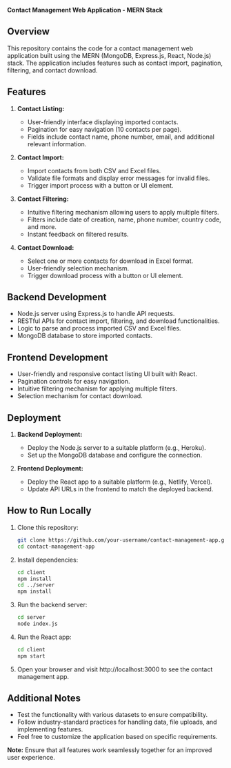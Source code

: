 **Contact Management Web Application - MERN Stack**

## Overview
This repository contains the code for a contact management web application built using the MERN (MongoDB, Express.js, React, Node.js) stack. The application includes features such as contact import, pagination, filtering, and contact download.

## Features
1. **Contact Listing:**
   - User-friendly interface displaying imported contacts.
   - Pagination for easy navigation (10 contacts per page).
   - Fields include contact name, phone number, email, and additional relevant information.

2. **Contact Import:**
   - Import contacts from both CSV and Excel files.
   - Validate file formats and display error messages for invalid files.
   - Trigger import process with a button or UI element.
  
3. **Contact Filtering:**
   - Intuitive filtering mechanism allowing users to apply multiple filters.
   - Filters include date of creation, name, phone number, country code, and more.
   - Instant feedback on filtered results.

4. **Contact Download:**
   - Select one or more contacts for download in Excel format.
   - User-friendly selection mechanism.
   - Trigger download process with a button or UI element.

## Backend Development
- Node.js server using Express.js to handle API requests.
- RESTful APIs for contact import, filtering, and download functionalities.
- Logic to parse and process imported CSV and Excel files.
- MongoDB database to store imported contacts.

## Frontend Development
- User-friendly and responsive contact listing UI built with React.
- Pagination controls for easy navigation.
- Intuitive filtering mechanism for applying multiple filters.
- Selection mechanism for contact download.

## Deployment
1. **Backend Deployment:**
   - Deploy the Node.js server to a suitable platform (e.g., Heroku).
   - Set up the MongoDB database and configure the connection.

2. **Frontend Deployment:**
   - Deploy the React app to a suitable platform (e.g., Netlify, Vercel).
   - Update API URLs in the frontend to match the deployed backend.

## How to Run Locally
1. Clone this repository:
   ```bash
   git clone https://github.com/your-username/contact-management-app.git
   cd contact-management-app
   ```

2. Install dependencies:
   ```bash
   cd client
   npm install
   cd ../server
   npm install
   ```

3. Run the backend server:
   ```bash
   cd server
   node index.js
   ```

4. Run the React app:
   ```bash
   cd client
   npm start
   ```

5. Open your browser and visit http://localhost:3000 to see the contact management app.

## Additional Notes
- Test the functionality with various datasets to ensure compatibility.
- Follow industry-standard practices for handling data, file uploads, and implementing features.
- Feel free to customize the application based on specific requirements.

**Note:** Ensure that all features work seamlessly together for an improved user experience.

